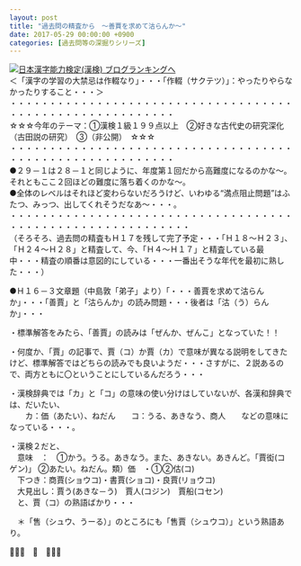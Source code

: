 ```yaml
---
layout: post
title: "過去問の精査から　～善賈を求めて沽らんか～"
date: 2017-05-29 00:00:00 +0900
categories: [過去問等の深掘りシリーズ]
---
```


[![](/syuusyuu9701/assets/images/過去問の精査から-～善賈を求めて沽らんか～-br_c_3028_1.gif)](http://blog.with2.net/link.php?1659096:3028 "日本漢字能力検定(漢検) ブログランキングへ")[日本漢字能力検定(漢検) ブログランキングへ](http://blog.with2.net/link.php?1659096:3028)  
＜「漢字の学習の大禁忌は作輟なり」・・・「作輟（サクテツ）」：やったりやらなかったりすること・・・＞  
・・・・・・・・・・・・・・・・・・・・・・・・・・・・・・・・・・・・・・・・・・・・・・・・・・・・・・・・・  
☆☆☆今年のテーマ：①漢検１級１９９点以上　②好きな古代史の研究深化（古田説の研究）　③（非公開）　☆☆☆　　  
・・・・・・・・・・・・・・・・・・・・・・・・・・・・・・・・・・・・・・・・・・・・・・・・・・・・・・・・・  
●２９－１は２８－１と同じように、年度第１回だから高難度になるのかな～。それともここ２回ほどの難度に落ち着くのかな～。  
●全体のレベルはそれほど変わらないだろうけど、いわゆる“満点阻止問題”はふたつ、みっつ、出してくれそうだなあ～・・・。  
・・・・・・・・・・・・・・・・・・・・・・・・・・・・・・・・・・・・・・・・・・・・・・・・・・・・・・・・・・・  
（そろそろ、過去問の精査もＨ１７を残して完了予定・・・「Ｈ１８～Ｈ２３」、「Ｈ２４～Ｈ２８」と精査して、今、「Ｈ４～Ｈ１７」と精査している最中・・・精査の順番は意図的にしている・・・一番出そうな年代を最初に熟した・・・）  
  
●Ｈ１６－３文章題（中島敦「弟子」より）「・・・善賈を求めて沽らんか」・・・「善賈」と「沽らんか」の読み問題・・・後者は「沽（う）らんか」・・・  
  
・標準解答をみたら、「善賈」の読みは「ぜんか、ぜんこ」となっていた！！  
  
・何度か、「賈」の記事で、賈（コ）か賈（カ）で意味が異なる説明をしてきたけど、標準解答ではどちらの読みでも良いようだ・・・さすがに、２説あるので、両方ともに〇ということにしているんだろう・・・  
  
・漢検辞典では「カ」と「コ」の意味の使い分けはしていないが、各漢和辞典では、だいたい、  
　　カ：価（あたい）、ねだん　　コ：うる、あきなう、商人　　などの意味になっている・・・。  
  
・漢検２だと、  
　意味　：　①かう。うる。あきなう。また、あきない。あきんど。「賈衒(コゲン)」 ②あたい。ねだん。類）価　・①②估(コ)  
　下つき：商賈(ショウコ)・書賈(ショコ)・良賈(リョウコ)  
　大見出し：賈う(あきな－う)　賈人(コジン)　賈船(コセン)  
　と、賈（コ）の熟語ばかり・・・  
  
　＊「售（シュウ、うーる）」のところにも「售賈（シュウコ）」という熟語あり。  
  
👋👋👋　🐔　👋👋👋  
  